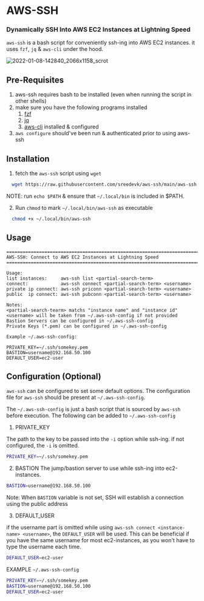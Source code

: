 # AWS-SSH

### Dynamically SSH Into AWS EC2 Instances at Lightning Speed

`aws-ssh` is a bash script for conveniently ssh-ing into AWS EC2 instances.
it uses `fzf`, `jq` & `aws-cli` under the hood.

![2022-01-08-142840_2066x1158_scrot](https://user-images.githubusercontent.com/36154121/148638437-d42d8d8f-6b00-4b7b-a008-fd3b24798ef4.png)

## Pre-Requisites
1. aws-ssh requires bash to be installed (even when running the script in other shells)  
2. make sure you have the following programs installed  
    1. [fzf](https://github.com/junegunn/fzf)  
    2. [jq](https://stedolan.github.io/jq/)  
    3. [aws-cli](https://aws.amazon.com/cli/) installed & configured  
3. `aws configure` should've been run & authenticated prior to using aws-ssh  

## Installation
1. fetch the `aws-ssh` script using `wget`  

```bash
  wget https://raw.githubusercontent.com/sreedevk/aws-ssh/main/aws-ssh -P ~/.local/bin
```

NOTE: run `echo $PATH` & ensure that `~/.local/bin` is included in $PATH.

2. Run `chmod` to mark `~/.local/bin/aws-ssh` as executable

```bash
  chmod +x ~/.local/bin/aws-ssh
```

## Usage
```
=======================================================================
AWS-SSH: Connect to AWS EC2 Instances at Lightning Speed
=======================================================================

Usage:
list instances:	    aws-ssh list <partial-search-term>
connect:	        aws-ssh connect <partial-search-term> <username>
private ip connect: aws-ssh priconn <partial-search-term> <username>
public  ip connect: aws-ssh pubconn <partial-search-term> <username>

Notes:
<partial-search-tearm> matchs "instance name" and "instance id"
<username> will be taken from ~/.aws-ssh-config if not provided
Bastion Servers can be configured in ~/.aws-ssh-config
Private Keys (*.pem) can be configured in ~/.aws-ssh-config

Example ~/.aws-ssh-config:

PRIVATE_KEY=~/.ssh/somekey.pem
BASTION=username@192.168.50.100
DEFAULT_USER=ec2-user
```

## Configuration (Optional)

`aws-ssh` can be configured to set some default options.
The configuration file for `aws-ssh` should be present at `~/.aws-ssh-config`.

The `~/.aws-ssh-config` is just a bash script that is sourced by `aws-ssh` before execution.
The following can be added to `~/.aws-ssh-config`

1. PRIVATE_KEY

The path to the key to be passed into the `-i` option while ssh-ing. if not configured, the `-i` is omitted.

```bash
PRIVATE_KEY=~/.ssh/somekey.pem
```

2. BASTION
The jump/bastion server to use while ssh-ing into ec2-instances.

```bash
BASTION=username@192.168.50.100
```

Note:
When `BASTION` variable is not set, SSH will establish a connection using the public address

3. DEFAULT_USER

if the username part is omitted while using `aws-ssh connect <instance-name> <username>`, the `DEFAULT_USER` will be used.
This can be beneficial if you have the same username for most ec2-instances, as you won't have to type the username each time.

```bash
DEFAULT_USER=ec2-user
```

EXAMPLE `~/.aws-ssh-config`

```bash
PRIVATE_KEY=~/.ssh/somekey.pem
BASTION=username@192.168.50.100
DEFAULT_USER=ec2-user
```

